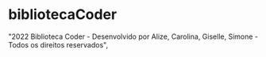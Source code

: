 # bibliotecaCoder

"2022 Biblioteca Coder - Desenvolvido por Alize, Carolina, Giselle, Simone - Todos os direitos reservados",
